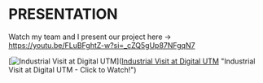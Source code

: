 # PRESENTATION

Watch my team and I present our project here -> https://youtu.be/FLuBFghtZ-w?si=_cZQ5gUp87NFgqN7

[![Industrial Visit at Digital UTM](https://i.sstatic.net/XCRlR.png)]([Industrial Visit at Digital UTM](https://youtu.be/8lMLOhbaf7U) "Industrial Visit at Digital UTM - Click to Watch!")
